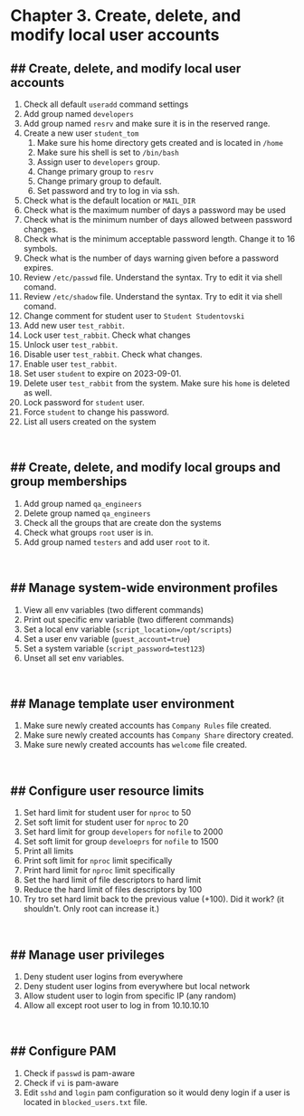 # Chapter 3. Create, delete, and modify local user accounts

## ## Create, delete, and modify local user accounts
1. Check all default `useradd` command settings
2. Add group named `developers`
3. Add group named `resrv` and make sure it is in the reserved range.
4. Create a new user `student_tom`
    1. Make sure his home directory gets created and is located in `/home`
    2. Make sure his shell is set to `/bin/bash`
    3. Assign user to `developers` group.
    4. Change primary group to `resrv`
    5. Change primary group to default.
    6. Set password and try to log in via ssh.
5. Check what is the default location or `MAIL_DIR`
6. Check what is the maximum number of days a password may be used
7. Check what is the minimum number of days allowed between password changes.
8. Check what is the minimum acceptable password length. Change it to 16 symbols.
9. Check what is the number of days warning given before a password expires.
10. Review `/etc/passwd` file. Understand the syntax. Try to edit it via shell comand.
11. Review `/etc/shadow` file. Understand the syntax. Try to edit it via shell comand.
12. Change comment for student user to `Student Studentovski`
13. Add new user `test_rabbit`.
14. Lock user `test_rabbit`. Check what changes
15. Unlock user `test_rabbit`.
16. Disable user `test_rabbit`. Check what changes.
17. Enable user `test_rabbit`.
18. Set user `student` to expire on 2023-09-01.
19. Delete user `test_rabbit` from the system. Make sure his `home` is deleted as well.
20. Lock password for `student` user.
21. Force `student` to change his password.
22. List all users created on the system

<br>

## ## Create, delete, and modify local groups and group memberships
1. Add group named `qa_engineers`
2. Delete group named `qa_engineers`
3. Check all the groups that are create don the systems
4. Check what groups `root` user is in.
5. Add group named `testers` and add user `root` to it.

<br>

## ## Manage system-wide environment profiles
1. View all env variables (two different commands)
2. Print out specific env variable (two different commands)
3. Set a local env variable (`script_location=/opt/scripts`)
4. Set a user env variable (`guest_account=true`)
5. Set a system variable (`script_password=test123`)
6. Unset all set env variables.

<br>

## ## Manage template user environment
1. Make sure newly created accounts has `Company Rules` file created.
2. Make sure newly created accounts has `Company Share` directory created.
3. Make sure newly created accounts has `welcome` file created.

<br>

## ## Configure user resource limits
1. Set hard limit for student user for `nproc` to 50
2. Set soft limit for student user for `nproc` to 20
3. Set hard limit for group `developers` for `nofile` to 2000
4. Set soft limit for group `develoeprs` for `nofile` to 1500
5. Print all limits
6. Print soft limit for `nproc` limit specifically
7. Print hard limit for `nproc` limit specifically
8. Set the hard limit of file descriptors to hard limit
9. Reduce the hard limit of files descriptors by 100
10. Try tro set hard limit back to the previous value (+100). Did it work? (it shouldn't. Only root can increase it.)

<br>

## ## Manage user privileges
1. Deny student user logins from everywhere
2. Deny student user logins from everywhere but local network
3. Allow student user to login from specific IP (any random)
4. Allow all except root user to log in from 10.10.10.10

<br>

## ## Configure PAM
1. Check if `passwd` is pam-aware
2. Check if `vi` is pam-aware
3. Edit `sshd` and `login` pam configuration so it would deny login if a user is located in `blocked_users.txt` file.

